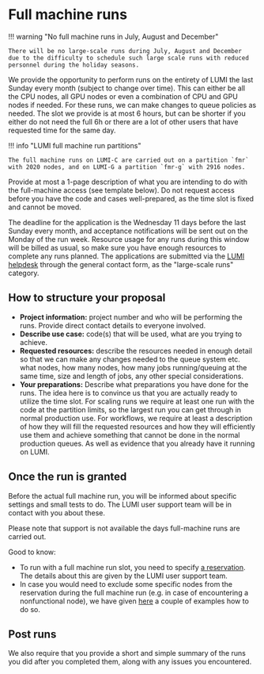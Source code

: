 # Full machine runs

!!! warning "No full machine runs in July, August and December"

    There will be no large-scale runs during July, August and December      due to the difficulty to schedule such large scale runs with reduced      personnel during the holiday seasons.

We provide the opportunity to perform runs on the entirety of LUMI the last
Sunday every month (subject to change over time). This can either be all the CPU
nodes, all GPU nodes or even a combination of CPU and GPU nodes if needed. For
these runs, we can make changes to queue policies as needed. The slot we provide
is at most 6 hours, but can be shorter if you either do not need the full 6h or
there are a lot of other users that have requested time for the same day.

!!! info "LUMI full machine run partitions"
    
    The full machine runs on LUMI-C are carried out on a partition `fmr` with 2020 nodes, and on LUMI-G a partition `fmr-g` with 2916 nodes. 
      

Provide at most a 1-page description of what you are intending to do with the
full-machine access (see template below). Do not request access before you have
the code and cases well-prepared, as the time slot is fixed and cannot be moved.

The deadline for the application is the Wednesday 11 days before the last Sunday every
month, and acceptance notifications will be sent out on the Monday of the run week.
Resource usage for any runs during this window will be billed as
usual, so make sure you have enough resources to complete any runs planned. The
applications are submitted via the [LUMI helpdesk](https://lumi-supercomputer.eu/user-support/need-help/)
through the general contact form, as the "large-scale runs" category.

## How to structure your proposal

- **Project information:** project number and who will be performing the runs.
  Provide direct contact details to everyone involved.
- **Describe use case:** code(s) that will be used, what are you trying to
  achieve.
- **Requested resources:** describe the resources needed in enough detail so
  that we can make any changes needed to the queue system etc. what nodes, how
  many nodes, how many jobs running/queuing at the same time, size and length of
  jobs, any other special considerations.
- **Your preparations:** Describe what preparations you have done for the runs.
  The idea here is to convince us that you are actually ready to utilize the
  time slot. For scaling runs we require at least one run with the code at the
  partition limits, so the largest run you can get through in normal production
  use. For workflows, we require at least a description of how they will fill the
  requested resources and how they will efficiently use them and achieve
  something that cannot be done in the normal production queues. As well as
  evidence that you already have it running on LUMI.

## Once the run is granted

Before the actual full machine run, you will be informed about specific settings and small tests to do. The LUMI user support team will be in contact with you about these. 

Please note that support is not available the days full-machine runs are carried out.

Good to know:

- To run with a full machine run slot, you need to specify [a reservation](https://slurm.schedmd.com/sbatch.html#OPT_reservation). The details about this are given by the LUMI user support team.
- In case you would need to exclude some specific nodes from the reservation during the full machine run (e.g. in case of encountering a nonfunctional node), we have given [here](https://docs.lumi-supercomputer.eu/helpdesk/issues/#job-crashes-because-of-a-faulty-node) a couple of examples how to do so.


## Post runs

We also require that you provide a short and simple summary of the runs you did
after you completed them, along with any issues you encountered.
